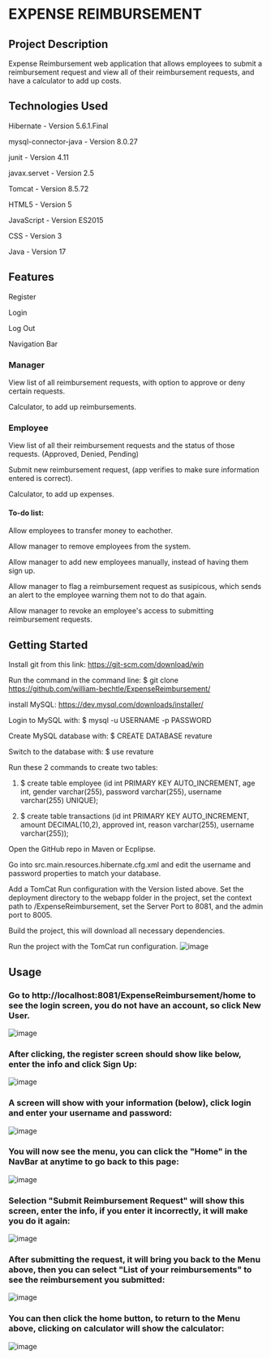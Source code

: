 # **EXPENSE REIMBURSEMENT**

## **Project Description**
Expense Reimbursement web application that allows employees to submit a reimbursement request and view all of their reimbursement requests, and have a calculator to add up costs.

## **Technologies Used**
Hibernate - Version 5.6.1.Final

mysql-connector-java - Version 8.0.27

junit - Version 4.11

javax.servet - Version 2.5

Tomcat - Version 8.5.72

HTML5 - Version 5

JavaScript - Version ES2015

CSS - Version 3

Java - Version 17

## **Features**

Register

Login 

Log Out

Navigation Bar 

### **Manager**

View list of all reimbursement requests, with option to approve or deny certain requests.

Calculator, to add up reimbursements.

### **Employee**

View list of all their reimbursement requests and the status of those requests. (Approved, Denied, Pending)

Submit new reimbursement request, (app verifies to make sure information entered is correct).

Calculator, to add up expenses. 

#### **To-do list:**

Allow employees to transfer money to eachother.

Allow manager to remove employees from the system.

Allow manager to add new employees manually, instead of having them sign up.

Allow manager to flag a reimbursement request as susipicous, which sends an alert to the employee warning them not to do that again.

Allow manager to revoke an employee's access to submitting reimbursement requests.


## **Getting Started**
Install git from this link: https://git-scm.com/download/win

Run the command in the command line: $ git clone https://github.com/william-bechtle/ExpenseReimbursement/

install MySQL: https://dev.mysql.com/downloads/installer/

Login to MySQL with: $ mysql -u USERNAME -p PASSWORD
  
Create MySQL database with: $ CREATE DATABASE revature
  
Switch to the database with: $ use revature
  
Run these 2 commands to create two tables: 

1. $ create table employee (id int PRIMARY KEY AUTO_INCREMENT, age int, gender varchar(255), password varchar(255), username varchar(255) UNIQUE);

2. $ create table transactions (id int PRIMARY KEY AUTO_INCREMENT, amount DECIMAL(10,2), approved int, reason varchar(255), username varchar(255));

Open the GitHub repo in Maven or Ecplipse.

Go into src.main.resources.hibernate.cfg.xml and edit the username and password properties to match your database.

Add a TomCat Run configuration with the Version listed above. Set the deployment directory to the webapp folder in the project, set the context path to /ExpenseReimbursement, set the Server Port to 8081, and the admin port to 8005.

Build the project, this will download all necessary dependencies. 

Run the project with the TomCat run configuration.
![image](https://user-images.githubusercontent.com/93163143/145493295-04528dea-28d9-47cb-a83e-9b9e568971d2.png)


## **Usage**

### Go to http://localhost:8081/ExpenseReimbursement/home to see the login screen, you do not have an account, so click New User.
![image](https://user-images.githubusercontent.com/93163143/145493566-f34a6dc1-b405-4e1d-be00-0de79b8ea3a0.png)

### After clicking, the register screen should show like below, enter the info and click Sign Up: 
![image](https://user-images.githubusercontent.com/93163143/145493737-e82505b8-fefc-4f44-aa3e-557223fbae2d.png)

### A screen will show with your information (below), click login and enter your username and password:
![image](https://user-images.githubusercontent.com/93163143/145494028-433cf187-a959-4162-acb9-4f04a6c515a5.png)

### You will now see the menu, you can click the "Home" in the NavBar at anytime to go back to this page:
![image](https://user-images.githubusercontent.com/93163143/145494469-3d2c2fb9-ba57-4cfa-be05-84ef6b1567b3.png)

### Selection "Submit Reimbursement Request" will show this screen, enter the info, if you enter it incorrectly, it will make you do it again:
![image](https://user-images.githubusercontent.com/93163143/145494704-8a960f17-7c0b-4c38-a66a-2c717f51e4da.png)

### After submitting the request, it will bring you back to the Menu above, then you can select "List of your reimbursements" to see the reimbursement you submitted:
![image](https://user-images.githubusercontent.com/93163143/145494864-41ad9764-545c-43e0-bc78-7104fc7f7053.png)

### You can then click the home button, to return to the Menu above, clicking on calculator will show the calculator: 
![image](https://user-images.githubusercontent.com/93163143/145495020-2cc2d110-2841-4c23-adf1-6d46a02fdea2.png)















